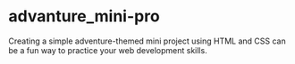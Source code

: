 # advanture_mini-pro
Creating a simple adventure-themed mini project using HTML and CSS can be a fun way to practice your web development skills.
